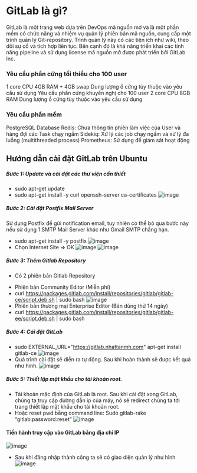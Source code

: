 # GitLab là gì?
GitLab là một trang web dựa trên DevOps mã nguồn mở và là một phần mềm có chức năng và nhiệm vụ quản lý phiên bản mã nguồn, cung cấp một trình quản lý Git-repository. Trình quản lý này có các tiện ích như wiki, theo dõi sự cố và tích hợp liên tục. Bên cạnh đó là khả năng triển khai các tính năng pipeline và sử dụng license mã nguồn mở được phát triển bởi GitLab Inc.
### Yêu cầu phần cứng tối thiểu cho 100 user
  1 core CPU
  4GB RAM + 4GB swap
  Dung lượng ổ cứng tùy thuộc vào yêu cầu sử dụng
  Yêu cầu phần cứng khuyến nghị cho 100 user
  2 core CPU
  8GB RAM
  Dung lượng ổ cứng tùy thuộc vào yêu cầu sử dụng
### Yêu cầu phần mềm
  PostgreSQL Database
  Redis: Chưa thông tin phiên làm việc của User và hàng đợi các Task chạy ngầm
  Sidekiq: Xử lý các job chạy ngầm và xử lý đa luồng (multithreaded process)
  Prometheus: Sử dụng để giám sát hoạt động
## Hướng dẫn cài đặt GitLab trên Ubuntu
##### Bước 1: Update và cài đặt các thư viện cần thiết
- sudo apt-get update
- sudo apt-get install -y curl openssh-server ca-certificates
![image](https://user-images.githubusercontent.com/59860781/136916051-bd10d39b-eaa5-4375-8494-38b3a01ed61d.png)
##### Bước 2: Cài đặt Postfix Mail Server
Sử dụng Postfix để gửi notification email, tuy nhiên có thể bỏ qua bước này nếu sử dụng 1 SMTP Mail Server khác như Gmail SMTP chẳng hạn.
- sudo apt-get install -y postfix
![image](https://user-images.githubusercontent.com/59860781/136920377-cac4a769-fa87-4660-aa36-1e1666be85cc.png)
- Chọn Internet Site => OK
![image](https://user-images.githubusercontent.com/59860781/136916941-caa49be9-8033-497e-acee-c7c6c34210c2.png)
![image](https://user-images.githubusercontent.com/59860781/136918757-47b819b6-4fd3-4be1-b1bf-a44546f606db.png)
##### Bước 3: Thêm Gitlab Repository
 + Có 2 phiên bản Gitlab Repository
 - Phiên bản Community Editor (Miễn phí)
 - curl https://packages.gitlab.com/install/repositories/gitlab/gitlab-ce/script.deb.sh | sudo bash
![image](https://user-images.githubusercontent.com/59860781/136919756-a396708e-0110-4ee8-ba58-ff6cb0081b0f.png)
 - Phiên bản thương mại Enterprise Editor (Bản dùng thử 14 ngày)
 - curl https://packages.gitlab.com/install/repositories/gitlab/gitlab-ee/script.deb.sh | sudo bash
 ##### Bước 4: Cài đặt GitLab
 - sudo EXTERNAL_URL="https://gitlab.nhattanmh.com" apt-get install gitlab-ce
   ![image](https://user-images.githubusercontent.com/59860781/136921368-424c8d40-99ac-4f33-8f63-cb57ceacccb2.png)
 -  Quá trình cài đặt sẽ diễn ra tự động. Sau khi hoàn thành sẽ được kết quả như hình.
    ![image](https://user-images.githubusercontent.com/59860781/136937082-efea1f16-71a6-4a0f-af72-a9d405e30060.png)
 ##### Bước 5: Thiết lập mật khẩu cho tài khoản root.
- Tài khoản mặc định của GitLab là root. Sau khi cài đặt xong GitLab, chúng ta truy cập đường dẫn ip của máy, nó sẽ redirect chúng ta tới trang thiết lập mật khẩu cho tài khoản root.
 - Hoặc reset pwd bằng command line:
  Sudo gitlab-rake “gitlab:password:reset”
  ![image](https://user-images.githubusercontent.com/59860781/136922127-99c5c3b7-8653-4bc1-9834-e4298b156ecc.png)
 #### Tiến hành truy cập vào GitLab bằng địa chỉ IP 
  ![image](https://user-images.githubusercontent.com/59860781/136922426-a9238d2c-01e4-49f5-a301-c8233bdc0e4a.png)
- Sau khi đăng nhập thành công ta sẽ có giao diện quản lý như hình
 ![image](https://user-images.githubusercontent.com/59860781/136922490-5ac59503-9005-4bb8-bf90-ef2dd07ad2bf.png)

  



